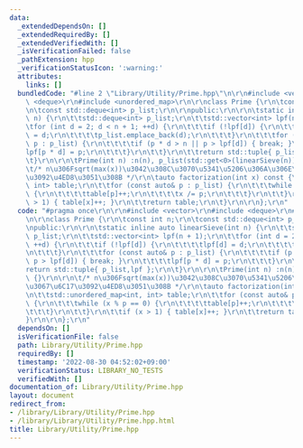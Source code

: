 ```yaml
---
data:
  _extendedDependsOn: []
  _extendedRequiredBy: []
  _extendedVerifiedWith: []
  _isVerificationFailed: false
  _pathExtension: hpp
  _verificationStatusIcon: ':warning:'
  attributes:
    links: []
  bundledCode: "#line 2 \"Library/Utility/Prime.hpp\"\n\r\n#include <vector>\r\n#include\
    \ <deque>\r\n#include <unordered_map>\r\n\r\nclass Prime {\r\n\tconst int n;\r\
    \n\tconst std::deque<int> p_list;\r\n\r\npublic:\r\n\r\n\tstatic inline auto linearSieve(int\
    \ n) {\r\n\t\tstd::deque<int> p_list;\r\n\t\tstd::vector<int> lpf(n + 1);\r\n\t\
    \tfor (int d = 2; d < n + 1; ++d) {\r\n\t\t\tif (!lpf[d]) {\r\n\t\t\t\tlpf[d]\
    \ = d;\r\n\t\t\t\tp_list.emplace_back(d);\r\n\t\t\t}\r\n\t\t\tfor (const auto&\
    \ p : p_list) {\r\n\t\t\t\tif (p * d > n || p > lpf[d]) { break; }\r\n\t\t\t\t\
    lpf[p * d] = p;\r\n\t\t\t}\r\n\t\t}\r\n\t\treturn std::tuple{ p_list,lpf };\r\n\
    \t}\r\n\r\n\tPrime(int n) :n(n), p_list(std::get<0>(linearSieve(n))) {}\r\n\r\n\
    \t/* n\u306Fsqrt(max(x))\u3042\u308C\u3070\u5341\u5206\u306A\u306E\u3067\u6C17\
    \u3092\u4ED8\u3051\u308B */\r\n\tauto factorization(int x) const {\r\n\t\tstd::unordered_map<int,\
    \ int> table;\r\n\t\tfor (const auto& p : p_list) {\r\n\t\t\twhile (x % p == 0)\
    \ {\r\n\t\t\t\ttable[p]++;\r\n\t\t\t\tx /= p;\r\n\t\t\t}\r\n\t\t}\r\n\t\tif (x\
    \ > 1) { table[x]++; }\r\n\t\treturn table;\r\n\t}\r\n\r\n};\r\n"
  code: "#pragma once\r\n\r\n#include <vector>\r\n#include <deque>\r\n#include <unordered_map>\r\
    \n\r\nclass Prime {\r\n\tconst int n;\r\n\tconst std::deque<int> p_list;\r\n\r\
    \npublic:\r\n\r\n\tstatic inline auto linearSieve(int n) {\r\n\t\tstd::deque<int>\
    \ p_list;\r\n\t\tstd::vector<int> lpf(n + 1);\r\n\t\tfor (int d = 2; d < n + 1;\
    \ ++d) {\r\n\t\t\tif (!lpf[d]) {\r\n\t\t\t\tlpf[d] = d;\r\n\t\t\t\tp_list.emplace_back(d);\r\
    \n\t\t\t}\r\n\t\t\tfor (const auto& p : p_list) {\r\n\t\t\t\tif (p * d > n ||\
    \ p > lpf[d]) { break; }\r\n\t\t\t\tlpf[p * d] = p;\r\n\t\t\t}\r\n\t\t}\r\n\t\t\
    return std::tuple{ p_list,lpf };\r\n\t}\r\n\r\n\tPrime(int n) :n(n), p_list(std::get<0>(linearSieve(n)))\
    \ {}\r\n\r\n\t/* n\u306Fsqrt(max(x))\u3042\u308C\u3070\u5341\u5206\u306A\u306E\
    \u3067\u6C17\u3092\u4ED8\u3051\u308B */\r\n\tauto factorization(int x) const {\r\
    \n\t\tstd::unordered_map<int, int> table;\r\n\t\tfor (const auto& p : p_list)\
    \ {\r\n\t\t\twhile (x % p == 0) {\r\n\t\t\t\ttable[p]++;\r\n\t\t\t\tx /= p;\r\n\
    \t\t\t}\r\n\t\t}\r\n\t\tif (x > 1) { table[x]++; }\r\n\t\treturn table;\r\n\t\
    }\r\n\r\n};\r\n"
  dependsOn: []
  isVerificationFile: false
  path: Library/Utility/Prime.hpp
  requiredBy: []
  timestamp: '2022-08-30 04:52:02+09:00'
  verificationStatus: LIBRARY_NO_TESTS
  verifiedWith: []
documentation_of: Library/Utility/Prime.hpp
layout: document
redirect_from:
- /library/Library/Utility/Prime.hpp
- /library/Library/Utility/Prime.hpp.html
title: Library/Utility/Prime.hpp
---
```

